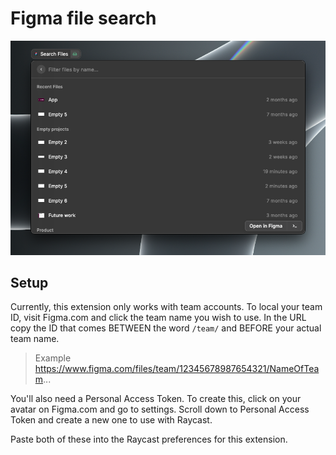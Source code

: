 # Figma file search

![screenshot](./assets/screenshot.png)

## Setup

Currently, this extension only works with team accounts. To local your team ID, visit Figma.com and click the team name you wish to use. In the URL copy the ID that comes BETWEEN the word `/team/` and BEFORE your actual team name.

> Example https://www.figma.com/files/team/12345678987654321/NameOfTeam...

You'll also need a Personal Access Token. To create this, click on your avatar on Figma.com and go to settings. Scroll down to Personal Access Token and create a new one to use with Raycast.

Paste both of these into the Raycast preferences for this extension.
